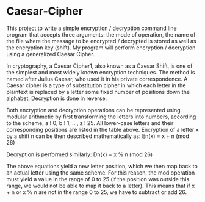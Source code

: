 # Caesar-Cipher
This project to write a simple encryption / decryption
command line program that accepts three arguments:
the mode of operation, the name of the file where 
the message to be encrypted / decrypted
is stored as well as the encryption key (shift). 
My program will perform encryption / decryption
using a generalized Caesar Cipher. 

In cryptography, a Caesar Cipher1, also known as a Caesar Shift, 
is one of the simplest and most widely known encryption techniques. 
The method is named after Julius Caesar, who used it in his private correspondence.
A Caesar cipher is a type of substitution cipher in which each letter in the
plaintext is replaced by a letter some fixed number of positions down the alphabet. 
Decryption is done in reverse.

Both encryption and decryption operations can be represented using modular arithmetic by first
transforming the letters into numbers, according to the scheme, a ! 0, b ! 1, ..., z ! 25. All
lower-case letters and their corresponding positions are listed in the table above. Encryption of a
letter x by a shift n can be then described mathematically as:
En(x) = x + n (mod 26)

Decryption is performed similarly:
Dn(x) = x % n (mod 26)

The above equations yield a new letter position, which we then map back to an actual letter
using the same scheme. For this reason, the mod operation must yield a value in the range of 0 to
25 (if the position was outside this range, we would not be able to map it back to a letter). This
means that if x + n or x % n are not in the range 0 to 25, we have to subtract or add 26.
